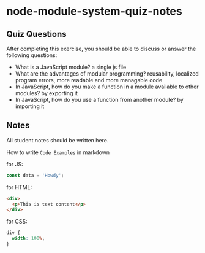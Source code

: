# node-module-system-quiz-notes

## Quiz Questions

After completing this exercise, you should be able to discuss or answer the following questions:

- What is a JavaScript module?
  a single js file
- What are the advantages of modular programming?
  reusability, localized program errors, more readable and more managable code
- In JavaScript, how do you make a function in a module available to other modules?
  by exporting it
- In JavaScript, how do you use a function from another module?
  by importing it

## Notes

All student notes should be written here.

How to write `Code Examples` in markdown

for JS:

```javascript
const data = 'Howdy';
```

for HTML:

```html
<div>
  <p>This is text content</p>
</div>
```

for CSS:

```css
div {
  width: 100%;
}
```
